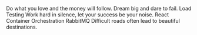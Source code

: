Do what you love and the money will follow. Dream big and dare to fail. Load Testing Work hard in silence, let your success be your noise. React Container Orchestration RabbitMQ Difficult roads often lead to beautiful destinations.
